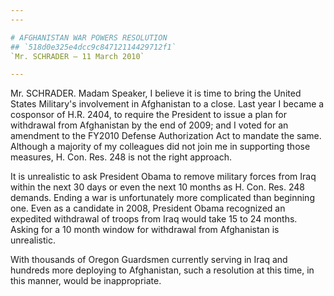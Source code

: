 ```yaml
---
---

# AFGHANISTAN WAR POWERS RESOLUTION
## `518d0e325e4dcc9c84712114429712f1`
`Mr. SCHRADER — 11 March 2010`

---
```



Mr. SCHRADER. Madam Speaker, I believe it is time to bring the United 
States Military's involvement in Afghanistan to a close. Last year I 
became a cosponsor of H.R. 2404, to require the President to issue a 
plan for withdrawal from Afghanistan by the end of 2009; and I voted 
for an amendment to the FY2010 Defense Authorization Act to mandate the 
same. Although a majority of my colleagues did not join me in 
supporting those measures, H. Con. Res. 248 is not the right approach.

It is unrealistic to ask President Obama to remove military forces 
from Iraq within the next 30 days or even the next 10 months as H. Con. 
Res. 248 demands. Ending a war is unfortunately more complicated than 
beginning one. Even as a candidate in 2008, President Obama recognized 
an expedited withdrawal of troops from Iraq would take 15 to 24 months. 
Asking for a 10 month window for withdrawal from Afghanistan is 
unrealistic.

With thousands of Oregon Guardsmen currently serving in Iraq and 
hundreds more deploying to Afghanistan, such a resolution at this time, 
in this manner, would be inappropriate.
